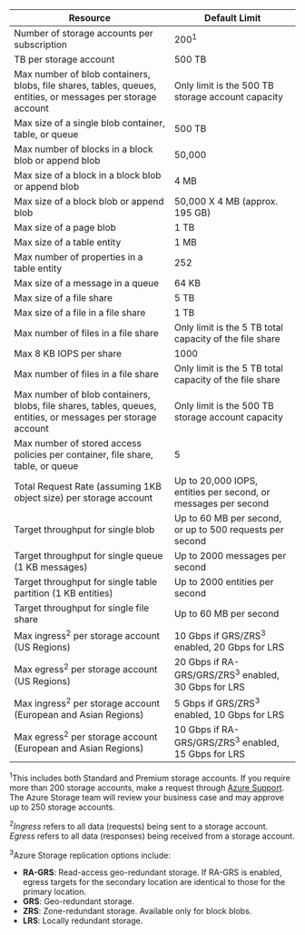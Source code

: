 | Resource | Default Limit |
| --- | --- |
| Number of storage accounts per subscription |200<sup>1</sup> |
| TB per storage account |500 TB |
| Max number of blob containers, blobs, file shares, tables, queues, entities, or messages per storage account |Only limit is the 500 TB storage account capacity |
| Max size of a single blob container, table, or queue |500 TB |
| Max number of blocks in a block blob or append blob |50,000 |
| Max size of a block in a block blob or append blob |4 MB |
| Max size of a block blob or append blob |50,000 X 4 MB (approx. 195 GB)  |
| Max size of a page blob |1 TB |
| Max size of a table entity |1 MB |
| Max number of properties in a table entity |252 |
| Max size of a message in a queue |64 KB |
| Max size of a file share |5 TB |
| Max size of a file in a file share |1 TB |
| Max number of files in a file share |Only limit is the 5 TB total capacity of the file share |
| Max 8 KB IOPS per share |1000 |
| Max number of files in a file share |Only limit is the 5 TB total capacity of the file share |
| Max number of blob containers, blobs, file shares, tables, queues, entities, or messages per storage account |Only limit is the 500 TB storage account capacity |
| Max number of stored access policies per container, file share, table, or queue |5 |
| Total Request Rate (assuming 1KB object size) per storage account |Up to 20,000 IOPS, entities per second, or messages per second |
| Target throughput for single blob |Up to 60 MB per second, or up to 500 requests per second |
| Target throughput for single queue (1 KB messages) |Up to 2000 messages per second |
| Target throughput for single table partition (1 KB entities) |Up to 2000 entities per second |
| Target throughput for single file share |Up to 60 MB per second |
| Max ingress<sup>2</sup> per storage account (US Regions) |10 Gbps if GRS/ZRS<sup>3</sup> enabled, 20 Gbps for LRS |
| Max egress<sup>2</sup> per storage account (US Regions) |20 Gbps if RA-GRS/GRS/ZRS<sup>3</sup> enabled, 30 Gbps for LRS |
| Max ingress<sup>2</sup> per storage account (European and Asian Regions) |5 Gbps if GRS/ZRS<sup>3</sup> enabled, 10 Gbps for LRS |
| Max egress<sup>2</sup> per storage account (European and Asian Regions) |10 Gbps if RA-GRS/GRS/ZRS<sup>3</sup> enabled, 15 Gbps for LRS |

<sup>1</sup>This includes both Standard and Premium storage accounts. If you require more than 200 storage accounts, make a request through [Azure Support](https://azure.microsoft.com/support/faq/). The Azure Storage team will review your business case and may approve up to 250 storage accounts. 

<sup>2</sup>*Ingress* refers to all data (requests) being sent to a storage account. *Egress* refers to all data (responses) being received from a storage account.  

<sup>3</sup>Azure Storage replication options include:

* **RA-GRS**: Read-access geo-redundant storage. If RA-GRS is enabled, egress targets for the secondary location are identical to those for the primary location.
* **GRS**:  Geo-redundant storage. 
* **ZRS**: Zone-redundant storage. Available only for block blobs. 
* **LRS**: Locally redundant storage. 

